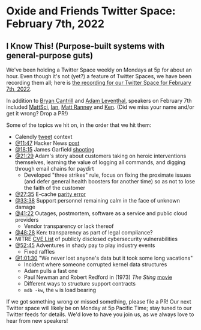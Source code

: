 # Oxide and Friends Twitter Space: February 7th, 2022

## I Know This! (Purpose-built systems with general-purpose guts)

We've been holding a Twitter Space weekly on Mondays at 5p for about an hour.
Even though it's not (yet?) a feature of Twitter Spaces, we have been
recording them all; here is
[the recording for our Twitter Space for February 7th, 2022](https://youtu.be/WsvJT6i_atw).

In addition to
[Bryan Cantrill](https://twitter.com/bcantrill) and
[Adam Leventhal](https://twitter.com/ahl),
speakers on February 7th included
[MattSci](https://twitter.com/MattSci2),
[Ian](https://twitter.com/iangrunert),
[Matt Ranney](https://twitter.com/mranney) and
[Ken](https://twitter.com/quasarken).
(Did we miss your name and/or get it wrong? Drop a PR!)

Some of the topics we hit on, in the order that we hit them:

- Calendly [tweet](https://twitter.com/bcantrill/status/1486724259049185281) context
- [@11:47](https://youtu.be/WsvJT6i_atw?t=707)
  Hacker News [post](https://news.ycombinator.com/item?id=30195007)
- [@18:15](https://youtu.be/WsvJT6i_atw?t=1095)
  James Garfield
  [shooting](https://en.wikipedia.org/wiki/James_A._Garfield#Treatment_and_death)
- [@21:29](https://youtu.be/WsvJT6i_atw?t=1289)
  Adam's story about customers taking on heroic interventions themselves,
  learning the value of logging all commands, and digging through email chains
  for paydirt
  - Developed "three strikes" rule, focus on fixing the proximate issues
    (and defer general health boosters for another time) so as not to lose
    the faith of the customer
- [@27:35](https://youtu.be/WsvJT6i_atw?t=1655)
  E-cache [parity error](https://www.theregister.com/2001/03/07/sun_suffers_ultrasparc_ii_cache/)
- [@33:38](https://youtu.be/WsvJT6i_atw?t=2018)
  Support personnel remaining calm in the face of unknown damage
- [@41:22](https://youtu.be/WsvJT6i_atw?t=2482)
  Outages, postmortem, software as a service and public cloud providers
  - Vendor transparency or lack thereof
- [@48:28](https://youtu.be/WsvJT6i_atw?t=2908)
  Ken: transparency as part of legal compliance?
- MITRE [CVE List](https://cve.mitre.org/cve/) of publicly
  disclosed cybersecurity vulnerabilities
- [@52:45](https://youtu.be/WsvJT6i_atw?t=3165)
  Adventures in shady pay to play industry events
  - Fixed raffles
- [@1:01:30](https://youtu.be/WsvJT6i_atw?t=3690)
  "We never lost anyone's data but it took some long vacations"
  - Incident where someone corrupted kernel data structures
  - Adam pulls a fast one
  - Paul Newman and Robert Redford in (1973) _The Sting_
    [movie](https://en.wikipedia.org/wiki/The_Sting)
  - Different ways to structure support contracts
  - `mdb -kw`, the `w` is load bearing

If we got something wrong or missed something, please file a PR!
Our next Twitter space will likely be on Monday at 5p Pacific Time; stay tuned
to our Twitter feeds for details.  We'd love to have you join us, as we
always love to hear from new speakers!

